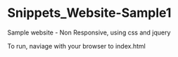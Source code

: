 # Snippets_Website-Sample1
Sample website - Non Responsive, using css and jquery

To run, naviage with your browser to index.html
